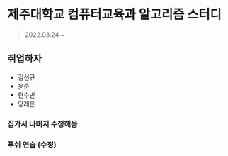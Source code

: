 # 제주대학교 컴퓨터교육과 알고리즘 스터디

> 2022.03.24 ~

## 취업하자

- 김선규
- 윤준
- 현수빈
- 양래은

### 집가서 나머지 수정해옴

### 푸쉬 연습 (수정)